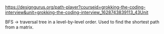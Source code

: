 https://designgurus.org/path-player?courseid=grokking-the-coding-interview&unit=grokking-the-coding-interview_1628743839113_43Unit

BFS -> traversal tree in a level-by-level order.
Used to find the shortest path from a matrix.

